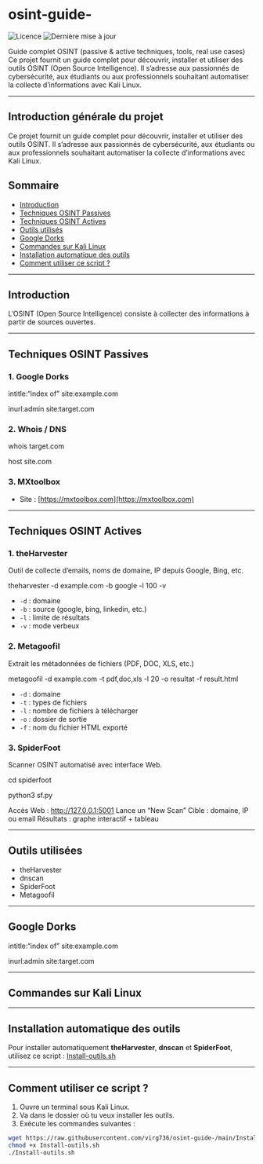 # osint-guide-
![Licence](https://img.shields.io/github/license/virg736/osint-guide-?style=flat-square)
![Dernière mise à jour](https://img.shields.io/badge/dernière%20mise%20à%20jour-2025--05--22-blue?style=flat-square)

Guide complet OSINT (passive & active techniques, tools, real use cases)
Ce projet fournit un guide complet pour découvrir, installer et utiliser des outils OSINT (Open Source Intelligence).
Il s’adresse aux passionnés de cybersécurité, aux étudiants ou aux professionnels souhaitant automatiser la collecte d’informations avec Kali Linux.

---

## Introduction générale du projet

Ce projet fournit un guide complet pour découvrir, installer et utiliser des outils OSINT.
Il s’adresse aux passionnés de cybersécurité, aux étudiants ou aux professionnels souhaitant automatiser la collecte d’informations avec Kali Linux.

## Sommaire

- [Introduction](#introduction)
- [Techniques OSINT Passives](#techniques-osint-passives)
- [Techniques OSINT Actives](#techniques-osint-actives)
- [Outils utilisés](#outils-utilisées)
- [Google Dorks](#google-dorks)
- [Commandes sur Kali Linux](#commandes-sur-kali-linux)
- [Installation automatique des outils](#installation-automatique-des-outils)
- [Comment utiliser ce script ?](#comment-utiliser-ce-script)

---

## Introduction

L’OSINT (Open Source Intelligence) consiste à collecter des informations à partir de sources ouvertes.

---

## Techniques OSINT Passives

### 1. Google Dorks
intitle:“index of” site:example.com

inurl:admin site:target.com

### 2. Whois / DNS
whois target.com

host site.com

### 3. MXtoolbox

- Site : [https://mxtoolbox.com](https://mxtoolbox.com)

---

## Techniques OSINT Actives

### 1. theHarvester

Outil de collecte d’emails, noms de domaine, IP depuis Google, Bing, etc.

theharvester -d example.com -b google -l 100 -v

- `-d` : domaine
- `-b` : source (google, bing, linkedin, etc.)
- `-l` : limite de résultats
- `-v` : mode verbeux

### 2. Metagoofil

Extrait les métadonnées de fichiers (PDF, DOC, XLS, etc.)

metagoofil -d example.com -t pdf,doc,xls -l 20 -o resultat -f result.html

- `-d` : domaine
- `-t` : types de fichiers
- `-l` : nombre de fichiers à télécharger
- `-o` : dossier de sortie
- `-f` : nom du fichier HTML exporté

### 3. SpiderFoot

Scanner OSINT automatisé avec interface Web.

cd spiderfoot

python3 sf.py

Accès Web : http://127.0.0.1:5001
Lance un “New Scan”
Cible : domaine, IP ou email
Résultats : graphe interactif + tableau

---

## Outils utilisées

- theHarvester
- dnscan
- SpiderFoot
- Metagoofil

---

## Google Dorks
intitle:“index of” site:example.com

inurl:admin site:target.com

---

## Commandes sur Kali Linux

---

## Installation automatique des outils

Pour installer automatiquement **theHarvester**, **dnscan** et **SpiderFoot**, utilisez ce script :
[Install-outils.sh](./Install-outils.sh)

---

## Comment utiliser ce script ?

1. Ouvre un terminal sous Kali Linux.
2. Va dans le dossier où tu veux installer les outils.
3. Exécute les commandes suivantes :

```bash
wget https://raw.githubusercontent.com/virg736/osint-guide-/main/Install-outils.sh
chmod +x Install-outils.sh
./Install-outils.sh



